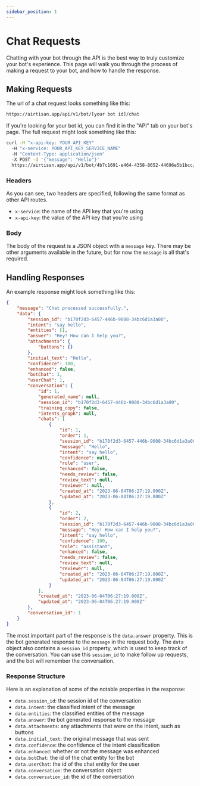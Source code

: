 ```yaml
---
sidebar_position: 1
---
```


# Chat Requests
Chatting with your bot through the API is the best way to truly customize your bot's experience. This page will walk you through the process of making a request to your bot, and how to handle the response.

## Making Requests
The url of a chat request looks something like this:

```bash
https://airtisan.app/api/v1/bot/[your bot id]/chat
```

If you're looking for your bot id, you can find it in the "API" tab on your bot's page. The full request might look something like this:

```bash
curl -H "x-api-key: YOUR_API_KEY"
  -H "x-service: YOUR_API_KEY_SERVICE_NAME"
  -H "Content-Type: application/json"
  -X POST -d '{"message": "Hello"}'
  https://airtisan.app/api/v1/bot/4b7c1691-e464-4358-8652-44696e5b1bcc/chat
```

### Headers
As you can see, two headers are specified, following the same format as other API routes.

-  `x-service`: the name of the API key that you're using
- `x-api-key`: the value of the API key that you're using

### Body
The body of the request is a JSON object with a `message` key. There may be other arguments available in the future, but for now the `message` is all that's required.

## Handling Responses
An example response might look something like this:

```json
{
	"message": "Chat processed successfully.",
	"data": {
		"session_id": "b170f2d3-6457-446b-9008-34bc6d1a3a00",
		"intent": "say hello",
		"entities": [],
		"answer": "Hey! How can I help you?",
		"attachments": {
			"buttons": {}
		},
		"initial_text": "Hello",
		"confidence": 100,
		"enhanced": false,
		"botChat": 1,
		"userChat": 1,
		"conversation": {
			"id": 1,
			"generated_name": null,
			"session_id": "b170f2d3-6457-446b-9008-34bc6d1a3a00",
			"training_copy": false,
			"intents_graph": null,
			"chats": [
				{
					"id": 1,
					"order": 1,
					"session_id": "b170f2d3-6457-446b-9008-34bc6d1a3a00",
					"message": "Hello",
					"intent": "say hello",
					"confidence": null,
					"role": "user",
					"enhanced": false,
					"needs_review": false,
					"review_text": null,
					"reviewer": null,
					"created_at": "2023-06-04T06:27:19.000Z",
					"updated_at": "2023-06-04T06:27:19.000Z"
				},
				{
					"id": 2,
					"order": 2,
					"session_id": "b170f2d3-6457-446b-9008-34bc6d1a3a00",
					"message": "Hey! How can I help you?",
					"intent": "say hello",
					"confidence": 100,
					"role": "assistant",
					"enhanced": false,
					"needs_review": false,
					"review_text": null,
					"reviewer": null,
					"created_at": "2023-06-04T06:27:19.000Z",
					"updated_at": "2023-06-04T06:27:19.000Z"
				}
			],
			"created_at": "2023-06-04T06:27:19.000Z",
			"updated_at": "2023-06-04T06:27:19.000Z"
		},
		"conversation_id": 1
	}
}
```
The most important part of the response is the `data.answer` property. This is the bot generated response to the `message` in the request body. The `data` object also contains a `session_id` property, which is used to keep track of the conversation. You can use this `session_id` to make follow up requests, and the bot will remember the conversation.


### Response Structure
Here is an explanation of some of the notable properties in the response:

- `data.session_id`: the session id of the conversation
- `data.intent`: the classified intent of the message
- `data.entities`: the classified entities of the message
- `data.answer`: the bot generated response to the message
- `data.attachments`: any attachments that were on the intent, such as buttons
- `data.initial_text`: the original message that was sent
- `data.confidence`: the confidence of the intent classification
- `data.enhanced`: whether or not the message was enhanced
- `data.botChat`: the id of the chat entity for the bot
- `data.userChat`: the id of the chat entity for the user
- `data.conversation`: the conversation object
- `data.conversation_id`: the id of the conversation